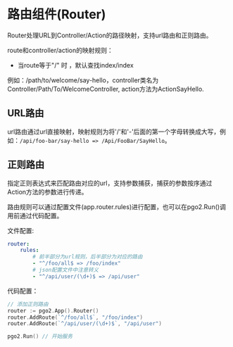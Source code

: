 # 路由组件(Router)
Router处理URL到Controller/Action的路径映射，支持url路由和正则路由。

route和controller/action的映射规则：
- 当route等于"/" 时 ，默认查找index/index 

例如：/path/to/welcome/say-hello，controller类名为Controller/Path/To/WelcomeController, action方法为ActionSayHello.

## URL路由
url路由通过url直接映射，映射规则为将'/'和'-'后面的第一个字母转换成大写，例如：`/api/foo-bar/say-hello => /Api/FooBar/SayHello`。

## 正则路由
指定正则表达式来匹配路由对应的url，支持参数捕获，捕获的参数按序通过Action方法的参数进行传递。

路由规则可以通过配置文件(app.router.rules)进行配置，也可以在pgo2.Run()调用前通过代码配置。

文件配置:
```yaml
router:
    rules:
        # 前半部分为url规则，后半部分为对应的路由
        - "^/foo/all$ => /foo/index"
        # json配置文件中注意转义
        - "^/api/user/(\d+)$ => /api/user"
```

代码配置：
```go
// 添加正则路由
router := pgo2.App().Router()
router.AddRoute(`^/foo/all$`, "/foo/index")
router.AddRoute(`^/api/user/(\d+)$`, "/api/user")

pgo2.Run() // 开始服务
```
